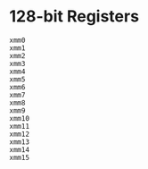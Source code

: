 
# 128-bit Registers
    xmm0
    xmm1
    xmm2
    xmm3
    xmm4
    xmm5
    xmm6
    xmm7
    xmm8
    xmm9
    xmm10
    xmm11
    xmm12
    xmm13
    xmm14
    xmm15
